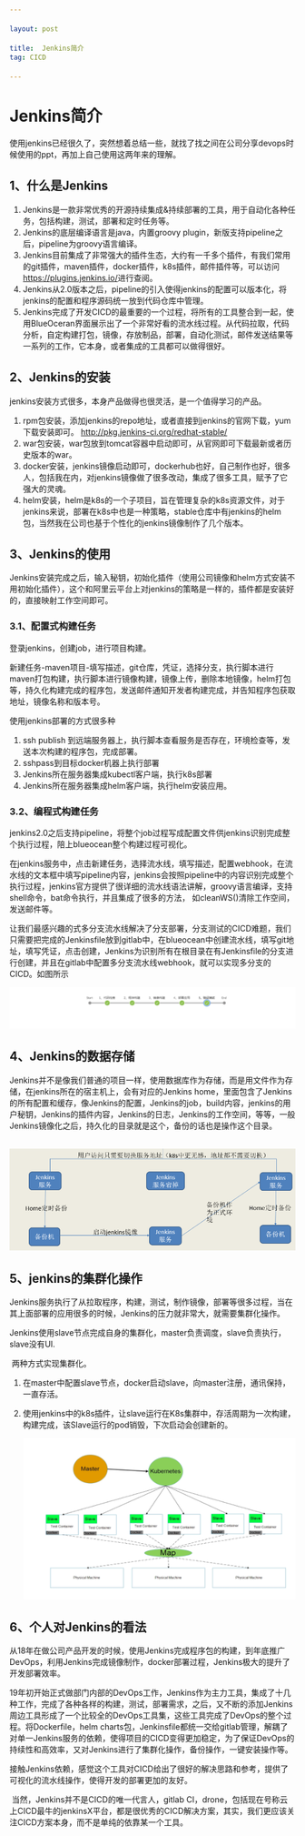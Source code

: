 ```yaml
---

layout: post

title:  Jenkins简介
tag: CICD

---
```

# Jenkins简介

​	使用jenkins已经很久了，突然想着总结一些，就找了找之间在公司分享devops时候使用的ppt，再加上自己使用这两年来的理解。

## 1、什么是Jenkins

1. Jenkins是一款非常优秀的开源持续集成&持续部署的工具，用于自动化各种任务，包括构建，测试，部署和定时任务等。
2. Jenkins的底层编译语言是java，内置groovy plugin，新版支持pipeline之后，pipeline为groovy语言编译。
3. Jenkins目前集成了非常强大的插件生态，大约有一千多个插件，有我们常用的git插件，maven插件，docker插件，k8s插件，邮件插件等，可以访问[https](https://plugins.jenkins.io/)[://plugins.jenkins.io](https://plugins.jenkins.io/)[/](https://plugins.jenkins.io/)进行查阅。
4. Jenkins从2.0版本之后，pipeline的引入使得jenkins的配置可以版本化，将jenkins的配置和程序源码统一放到代码仓库中管理。
5. Jenkins完成了开发CICD的最重要的一个过程，将所有的工具整合到一起，使用BlueOceran界面展示出了一个非常好看的流水线过程。从代码拉取，代码分析，自定构建打包，镜像，存放制品，部署，自动化测试，邮件发送结果等一系列的工作，它本身，或者集成的工具都可以做得很好。

##   2、Jenkins的安装

​	jenkins安装方式很多，本身产品做得也很灵活，是一个值得学习的产品。

1. rpm包安装，添加jenkins的repo地址，或者直接到jenkins的官网下载，yum下载安装即可。  [http](http://pkg.jenkins-ci.org/redhat-stable/)[://pkg.jenkins-ci.org/redhat-stable](http://pkg.jenkins-ci.org/redhat-stable/)[/](http://pkg.jenkins-ci.org/redhat-stable/)
2. war包安装，war包放到tomcat容器中启动即可，从官网即可下载最新或者历史版本的war。
3. docker安装，jenkins镜像启动即可，dockerhub也好，自己制作也好，很多人，包括我在内，对jenkins镜像做了很多改动，集成了很多工具，赋予了它强大的灵魂。
4. helm安装，helm是k8s的一个子项目，旨在管理复杂的k8s资源文件，对于jenkins来说，部署在k8s中也是一种策略，stable仓库中有jenkins的helm包，当然我在公司也基于个性化的jenkins镜像制作了几个版本。

## 3、Jenkins的使用

​	Jenkins安装完成之后，输入秘钥，初始化插件（使用公司镜像和helm方式安装不用初始化插件），这个和阿里云平台上对jenkins的策略是一样的，插件都是安装好的，直接映射工作空间即可。

### 3.1、配置式构建任务

  登录jenkins，创建job，进行项目构建。

​	  新建任务-maven项目-填写描述，git仓库，凭证，选择分支，执行脚本进行maven打包构建，执行脚本进行镜像构建，镜像上传，删除本地镜像，helm打包等，持久化构建完成的程序包，发送邮件通知开发者构建完成，并告知程序包获取地址，镜像名称和版本号。

使用jenkins部署的方式很多种

1. ssh publish 到远端服务器上，执行脚本查看服务是否存在，环境检查等，发送本次构建的程序包，完成部署。
2. sshpass到目标docker机器上执行部署
3. Jenkins所在服务器集成kubectl客户端，执行k8s部署
4. Jenkins所在服务器集成helm客户端，执行helm安装应用。

### 3.2、编程式构建任务

​	jenkins2.0之后支持pipeline，将整个job过程写成配置文件供jenkins识别完成整个执行过程，陪上blueocean整个构建过程可视化。

​    在jenkins服务中，点击新建任务，选择流水线，填写描述，配置webhook，在流水线的文本框中填写pipeline内容，jenkins会按照pipeline中的内容识别完成整个执行过程，jenkins官方提供了很详细的流水线语法讲解，groovy语言编译，支持shell命令，bat命令执行，并且集成了很多的方法， 如cleanWS()清除工作空间，发送邮件等。

​    让我们最感兴趣的式多分支流水线解决了分支部署，分支测试的CICD难题，我们只需要把完成的Jenkinsfile放到gitlab中，在blueocean中创建流水线，填写git地址，填写凭证，点击创建，Jenkins为识别所有在根目录在有Jenkinsfile的分支进行创建，并且在gitlab中配置多分支流水线webhook，就可以实现多分支的CICD。如图所示

![](https://github.com/superhxf/superhxf.github.io/blob/master/_posts/images/%E5%BE%AE%E4%BF%A1%E5%9B%BE%E7%89%87_20190809101424.png)

## 4、Jenkins的数据存储

Jenkins并不是像我们普通的项目一样，使用数据库作为存储，而是用文件作为存储，在jenkins所在的宿主机上，会有对应的Jenkins home，里面包含了Jenkins的所有配置和缓存，像Jenkins的配置，Jenkins的job，build内容，jenkins的用户秘钥，Jenkins的插件内容，Jenkins的日志，Jenkins的工作空间，等等，一般Jenkins镜像化之后，持久化的目录就是这个，备份的话也是操作这个目录。

​	![](https://github.com/superhxf/superhxf.github.io/blob/master/_posts/images/%E5%BE%AE%E4%BF%A1%E5%9B%BE%E7%89%87_20190809101614.png)

## 5、jenkins的集群化操作

​	       Jenkins服务执行了从拉取程序，构建，测试，制作镜像，部署等很多过程，当在其上面部署的应用很多的时候，Jenkins的压力就非常大，就需要集群化操作。

​	Jenkins使用slave节点完成自身的集群化，master负责调度，slave负责执行，slave没有UI.

​      两种方式实现集群化。

1. 在master中配置slave节点，docker启动slave，向master注册，通讯保持，一直存活。

2. 使用jenkins中的k8s插件，让slave运行在K8s集群中，存活周期为一次构建，构建完成，该Slave运行的pod销毁，下次启动会创建新的。

   ![](https://github.com/superhxf/superhxf.github.io/blob/master/_posts/images/%E5%9B%BE%E7%89%871.png)

## 6、个人对Jenkins的看法

​	从18年在做公司产品开发的时候，使用Jenkins完成程序包的构建，到年底推广DevOps，利用Jenkins完成镜像制作，docker部署过程，Jenkins极大的提升了开发部署效率。

​		19年初开始正式做部门内部的DevOps工作，Jenkins作为主力工具，集成了十几种工作，完成了各种各样的构建，测试，部署需求，之后，又不断的添加Jenkins周边工具形成了一个比较全的DevOps工具集，这些工具完成了DevOps的整个过程。将Dockerfile，helm charts包，Jenkinsfile都统一交给gitlab管理，解耦了对单一Jenkins服务的依赖，使得项目的CICD变得更加稳定，为了保证DevOps的持续性和高效率，又对Jenkins进行了集群化操作，备份操作，一键安装操作等。

​	接触Jenkins依赖，感觉这个工具对CICD给出了很好的解决思路和参考，提供了可视化的流水线操作，使得开发的部署更加的友好。

​	当然，Jenkins并不是CICD的唯一代言人，gitlab CI，drone，包括现在号称云上CICD最牛的jenkinsX平台，都是很优秀的CICD解决方案，其实，我们更应该关注CICD方案本身，而不是单纯的依靠某一个工具。